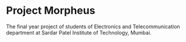 # Project Morpheus
The final year project of students of Electronics and Telecommunication department at Sardar Patel Institute of Technology, Mumbai.


